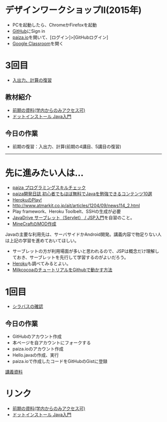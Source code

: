 # デザインワークショップII(2015年) 

- PCを起動したら、ChromeかFirefoxを起動
- [GitHub](https://github.com)にSign in
- [paiza.io](https://paiza.io)を開いて、[ログイン]>[GitHubログイン]
- [Google Classroom](https://classroom.google.com/)を開く

# 3回目
- [入出力、計算の復習](https://github.com/tanakaedu/java2015/wiki/03%E5%9B%9E%E7%9B%AE)

## 教材紹介
- [前期の資料(学内からのみアクセス可)](https://sites.google.com/a/tama.ac.jp/naka-lecture/desiws2015?pli=1)
- [ドットインストール Java入門](http://dotinstall.com/lessons/basic_java)

## 今日の作業
- 前期の復習：入出力、計算(前期の4講目、5講目の復習)

----

# 先に進みたい人は…
- [paiza プログラミングスキルチェック](https://paiza.jp/challenges/info)
- [paiza開発日誌 初心者でもほぼ無料でJavaを勉強できるコンテンツ10選](http://paiza.hatenablog.com/entry/2015/03/31/%E5%88%9D%E5%BF%83%E8%80%85%E3%81%A7%E3%82%82%E3%81%BB%E3%81%BC%E7%84%A1%E6%96%99%E3%81%A7Java%E3%82%92%E5%8B%89%E5%BC%B7%E3%81%A7%E3%81%8D%E3%82%8B%E3%82%B3%E3%83%B3%E3%83%86%E3%83%B3%E3%83%8410%E9%81%B8) 
- [HerokuのPlay!](https://devcenter.heroku.com/articles/getting-started-with-play)
 - http://www.atmarkit.co.jp/ait/articles/1204/09/news114_2.html
 - Play framework、Heroku Toolbelt、SSHの生成が必要
- [JavaDrive サーブレット（Servlet） / JSP入門](http://www.javadrive.jp/servlet/)を自習のこと。
- [MineCraftのMOD作成](http://www26.atwiki.jp/minecraft/pages/86.html)

Javaの主要な利用先は、サーバサイドかAndroid開発。講義内容で物足りない人は上記の学習を進めておいてほしい。


- サーブレットの方が利用場面が多いと思われるので、JSPは概念だけ理解しておき、サーブレットを先行して学習するのがよいだろう。
- [Heroku](http://codezine.jp/article/detail/8051)も調べてみるとよい。
- [MilkcocoaのチュートリアルをGithubで動かす方法](https://github.com/tanakaedu/dat14_fall/wiki/Milkcocoa%E3%82%92%E7%B0%A1%E5%8D%98%E3%81%AB%E4%BD%BF%E3%81%86)

# 1回目
- [シラバスの確認](https://github.com/tanakaedu/java2015/blob/master/designii.pdf)

## 今日の作業
- GitHubのアカウント作成
- 本ページを自アカウントにフォークする
- paiza.ioのアカウント作成
- Hello.javaの作成、実行
- paiza.ioで作成したコードをGitHubのGistに登録

[講義資料](https://github.com/tanakaedu/java2015/wiki/01%E5%9B%9E%E7%9B%AE)


# リンク
- [前期の資料(学内からのみアクセス可)](http://www.rye.tama.ac.jp/hiki/?Lecture)
- [ドットインストール Java入門](http://dotinstall.com/lessons/basic_java)


